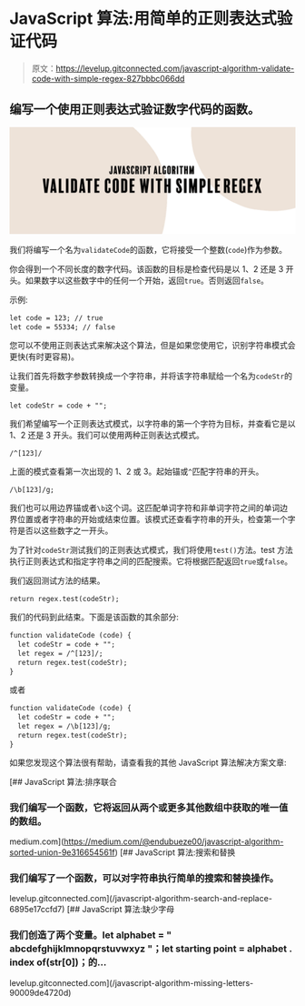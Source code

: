 # JavaScript 算法:用简单的正则表达式验证代码

> 原文：<https://levelup.gitconnected.com/javascript-algorithm-validate-code-with-simple-regex-827bbbc066dd>

## 编写一个使用正则表达式验证数字代码的函数。

![](img/472a6468080b41239d88efb0baee605e.png)

我们将编写一个名为`validateCode`的函数，它将接受一个整数(`code`)作为参数。

你会得到一个不同长度的数字代码。该函数的目标是检查代码是以 1、2 还是 3 开头。如果数字以这些数字中的任何一个开始，返回`true`。否则返回`false`。

示例:

```
let code = 123; // true
let code = 55334; // false
```

您可以不使用正则表达式来解决这个算法，但是如果您使用它，识别字符串模式会更快(有时更容易)。

让我们首先将数字参数转换成一个字符串，并将该字符串赋给一个名为`codeStr`的变量。

```
let codeStr = code + "";
```

我们希望编写一个正则表达式模式，以字符串的第一个字符为目标，并查看它是以 1、2 还是 3 开头。我们可以使用两种正则表达式模式。

```
/^[123]/
```

上面的模式查看第一次出现的 1、2 或 3。起始锚或`^`匹配字符串的开头。

```
/\b[123]/g;
```

我们也可以用边界锚或者`\b`这个词。这匹配单词字符和非单词字符之间的单词边界位置或者字符串的开始或结束位置。该模式还查看字符串的开头，检查第一个字符是否以这些数字之一开头。

为了针对`codeStr`测试我们的正则表达式模式，我们将使用`test()`方法。test 方法执行正则表达式和指定字符串之间的匹配搜索。它将根据匹配返回`true`或`false`。

我们返回测试方法的结果。

```
return regex.test(codeStr);
```

我们的代码到此结束。下面是该函数的其余部分:

```
function validateCode (code) {
  let codeStr = code + "";
  let regex = /^[123]/;
  return regex.test(codeStr);
}
```

或者

```
function validateCode (code) {
  let codeStr = code + "";
  let regex = /\b[123]/g;
  return regex.test(codeStr);
}
```

如果您发现这个算法很有帮助，请查看我的其他 JavaScript 算法解决方案文章:

[](https://medium.com/@endubueze00/javascript-algorithm-sorted-union-9e316654561f) [## JavaScript 算法:排序联合

### 我们编写一个函数，它将返回从两个或更多其他数组中获取的唯一值的数组。

medium.com](https://medium.com/@endubueze00/javascript-algorithm-sorted-union-9e316654561f) [](/javascript-algorithm-search-and-replace-6895e17ccfd7) [## JavaScript 算法:搜索和替换

### 我们编写了一个函数，可以对字符串执行简单的搜索和替换操作。

levelup.gitconnected.com](/javascript-algorithm-search-and-replace-6895e17ccfd7) [](/javascript-algorithm-missing-letters-90009de4720d) [## JavaScript 算法:缺少字母

### 我们创造了两个变量。let alphabet = " abcdefghijklmnopqrstuvwxyz "；let starting point = alphabet . index of(str[0])；的…

levelup.gitconnected.com](/javascript-algorithm-missing-letters-90009de4720d)